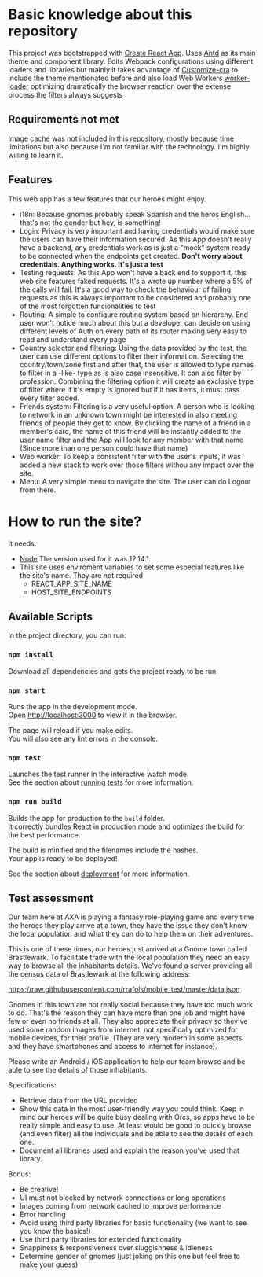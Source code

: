 # Basic knowledge about this repository

This project was bootstrapped with [Create React App](https://github.com/facebook/create-react-app). Uses [Antd](https://ant.design/) as its main theme and component library. Edits Webpack configurations using different loaders and libraries but mainly it takes advantage of [Customize-cra](https://github.com/arackaf/customize-cra) to include the theme mentionated before and also load Web Workers [worker-loader](https://github.com/webpack-contrib/worker-loader) optimizing dramatically the browser reaction over the extense process the filters always suggests

## Requirements not met
Image cache was not included in this repository, mostly because time limitations but also because I'm not familiar with the technology. I'm highly willing to learn it.

## Features
This web app has a few features that our heroes might enjoy.
- i18n:
Because gnomes probably speak Spanish and the heros English... that's not the gender but hey, is something!
- Login:
Privacy is very important and having credentials would make sure the users can have their information secured. As this App doesn't really have a backend, any credentials work as is just a "mock" system ready to be connected when the endpoints get created. 
**Don't worry about credentials. Anything works. It's just a test**
- Testing requests:
As this App won't have a back end to support it, this web site features faked requests. It's a wrote up number where a 5% of the calls will fail. It's a good way to check the behaviour of failing requests as this is always important to be considered and probably one of the most forgotten funcionalities to test
- Routing:
A simple to configure routing system based on hierarchy. End user won't notice much about this but a developer can decide on using different levels of Auth on every path of its router making very easy to read and understand every page
- Country selector and filtering:
Using the data provided by the test, the user can use different options to filter their information. Selecting the country/town/zone first and after that, the user is allowed to type names to filter in a -like- type as is also case insensitive. It can also filter by profession. Combining the filtering option it will create an exclusive type of filter where if it's empty is ignored but if it has items, it must pass every filter added.
- Friends system:
Filtering is a very useful option. A person who is looking to network in an unknown town might be interested in also meeting friends of people they get to know. By clicking the name of a friend in a member's card, the name of this friend will be instantly added to the user name filter and the App will look for any member with that name (Since more than one person could have that name)
- Web worker:
To keep a consistent filter with the user's inputs, it was added a new stack to work over those filters withou any impact over the site.
- Menu:
A very simple menu to navigate the site. The user can do Logout from there.

# How to run the site?

It needs:
* [Node](https://nodejs.org/) The version used for it was 12.14.1. 
* This site uses enviroment variables to set some especial features like the site's name. They are not required
    - REACT_APP_SITE_NAME
    - HOST_SITE_ENDPOINTS

## Available Scripts

In the project directory, you can run:

### `npm install`

Download all dependencies and gets the project ready to be run

### `npm start`

Runs the app in the development mode.<br />
Open [http://localhost:3000](http://localhost:3000) to view it in the browser.

The page will reload if you make edits.<br />
You will also see any lint errors in the console.

### `npm test`

Launches the test runner in the interactive watch mode.<br />
See the section about [running tests](https://facebook.github.io/create-react-app/docs/running-tests) for more information.

### `npm run build`

Builds the app for production to the `build` folder.<br />
It correctly bundles React in production mode and optimizes the build for the best performance.

The build is minified and the filenames include the hashes.<br />
Your app is ready to be deployed!

See the section about [deployment](https://facebook.github.io/create-react-app/docs/deployment) for more information.

## Test assessment

Our team here at AXA is playing a fantasy role-playing game and every time the heroes they play arrive at a town, they have the issue they don't know the local population and what they can do to help them on their adventures.

This is one of these times, our heroes just arrived at a Gnome town called Brastlewark. To facilitate trade with the local population they need an easy way to browse all the inhabitants details. We've found a server providing all the census data of Brastlewark at the following address:

https://raw.githubusercontent.com/rrafols/mobile_test/master/data.json

Gnomes in this town are not really social because they have too much work to do. That's the reason they can have more than one job and might have few or even no friends at all. They also appreciate their privacy so they've used some random images from internet, not specifically optimized for mobile devices, for their profile. (They are very modern in some aspects and they have smartphones and access to internet for instance).

Please write an Android / iOS application to help our team browse and be able to see the details of those inhabitants.

Specifications:

- Retrieve data from the URL provided
- Show this data in the most user-friendly way you could think. Keep in mind our heroes will be quite busy dealing with Orcs, so apps have to be really simple and easy to use. At least would be good to quickly browse (and even filter) all the individuals and be able to see the details of each one.
- Document all libraries used and explain the reason you’ve used that library.

Bonus:

- Be creative!
- UI must not blocked by network connections or long operations
- Images coming from network cached to improve performance
- Error handling
- Avoid using third party libraries for basic functionality (we want to see you know the basics!)
- Use third party libraries for extended functionality
- Snappiness & responsiveness over sluggishness & idleness
- Determine gender of gnomes (just joking on this one but feel free to make your guess)
